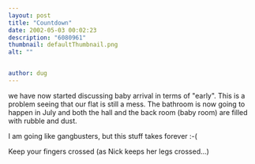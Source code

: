 ```yaml
---
layout: post
title: "Countdown"
date: 2002-05-03 00:02:23
description: "6080961"
thumbnail: defaultThumbnail.png
alt: ""


author: dug
---
```


<p>we have now started discussing baby arrival in terms of "early". This is a problem seeing that our flat is still a mess. The bathroom is now going to happen in July and both the hall and the back room (baby room) are filled with rubble and dust.</p>

<p>I am going like gangbusters, but this stuff takes forever :-(</p>

<p>Keep your fingers crossed (as Nick keeps her legs crossed...)</p>
